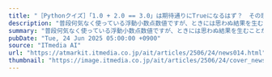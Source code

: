 ```yaml
---
title: "［Pythonクイズ］「1.0 + 2.0 == 3.0」は期待通りにTrueになるはず？　その理由は分かる？"
description: "普段何気なく使っている浮動小数点数値ですが、ときには思わぬ結果を生むことがあります。その代表例が今回の問題です。どっちのメッセージが表示されるか分かってますよね？"
summary: "普段何気なく使っている浮動小数点数値ですが、ときには思わぬ結果を生むことがあります。その代表例が今回の問題です。どっちのメッセージが表示されるか分かってますよね？"
pubDate: "Tue, 24 Jun 2025 05:00:00 +0900"
source: "ITmedia AI"
url: "https://atmarkit.itmedia.co.jp/ait/articles/2506/24/news014.html"
thumbnail: "https://image.itmedia.co.jp/ait/articles/2506/24/cover_news014.jpg"
---
```



